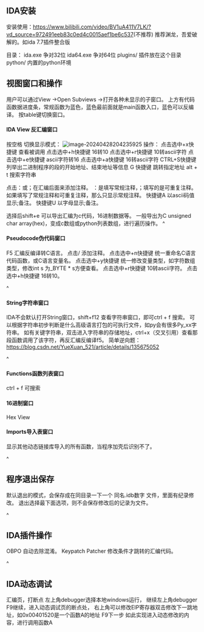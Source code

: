 
## **IDA安装**
安装使用：<https://www.bilibili.com/video/BV1uA411V7LK/?vd_source=972491eeb83c0ed4c0015aef1be6c537>(不推荐)
推荐渊龙，吾爱破解的。如ida 7.7插件整合版

目录：
ida.exe 争对32位
ida64.exe 争对64位
plugins/  插件放在这个目录
 python/  内置的python环境

## **视图窗口和操作**
用户可以通过View ->Open Subviews ->打开各种未显示的子窗口。
上方有代码函数据进度条，常规函数为蓝色，蓝色最前面就是main函数入口，蓝色可以反编译。
按table键切换窗口。
#### **IDA View 反汇编窗口**
按空格 切换显示模式：
![image-20240428204235925](http://cdn.33129999.xyz/mk_img/image-20240428204235925.png)
操作：
点击选中+x快捷键 查看被调用
点击选中+h快捷键 16转10
点击选中+r快捷键  10转ascii字符
点击选中+e快捷键  ascii字符转16
点击选中+a快捷键  16转ascii字符
CTRL+S快捷键 列举出二进制程序的段的开始地址、结束地址等信息
G 快捷键 跳转指定地址
alt + t 搜索字符串

点击：或；在汇编后面来添加注释。
：是填写常规注释，；填写的是可重复注释。如果填写了常规注释和可重复注释，那么只显示常规注释。
快捷键A 以ascii码值显示;备注。 
快捷键U 以字母显示;备注。 

选择后shift+e 可以导出汇编为c代码，16进制数据等。
一般导出为C unsigned char array(hex)，变成c数组或python列表数组，进行遍历操作。
^
#### **Pseudocode伪代码窗口**
F5 汇编反编译转C语言。
点击/ 添加注释。
点击选中+n快捷键 统一重命名C语言代码函数，或C语言变量名。
点击选中+y快捷键 统一修改变量类型，如字符数组类型，修改int s 为_BYTE * s方便查看。
点击选中+r快捷键  10转ascii字符。
点击选中+h快捷键 16转10。

^
#### **String字符串窗口**
IDA不会默认打开String窗口，shift+f12 查看字符串窗口，即可ctrl + f 搜索。
可以根据字符串初步判断是什么高级语言打包的可执行文件，如py会有很多Py_xx字符串。
如有关键字符串，双击进入字符串的存储地址，ctrl+x（交叉引用）查看那段函数调用了该字符，再反汇编反编译f5。
简单逆向题：<https://blog.csdn.net/YueXuan_521/article/details/135675052>



^
#### **Functions函数列表窗口**
ctrl + f 可搜索


#### **16进制窗口**
Hex View


#### **Imports导入表窗口**
显示其他动态链接库导入的所有函数，当程序加壳后识别不了。



^
## **程序退出保存**
默认退出的模式，会保存成在同目录一下一个 同名.idb数字 文件，里面有纪录修改。
退出选择最下面选项，则不会保存修改后的记录为文件。



^
## **IDA插件操作**
OBPO 自动去除混淆。
Keypatch Patcher 修改条件才跳转的汇编代码。

^
## **IDA动态调试**
汇编页，打断点
左上角debugger选择本地windows运行，
继续左上角debugger F9继续，进入动态调试页的断点处，
右上角可以修改EIP寄存器双击修改下一跳地址，如0x00401520是一个函数A的地址
F9下一步
如此实现进入动态修改的内容，进行调用函数A
